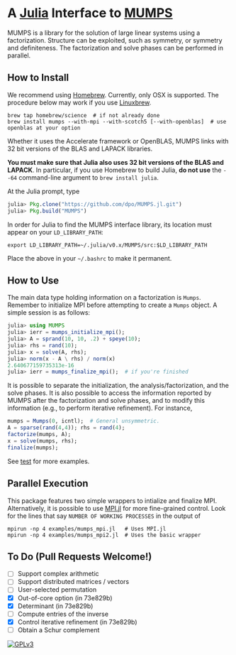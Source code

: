 # A [Julia](http://julialang.org) Interface to [MUMPS](http://mumps.enseeiht.fr)

MUMPS is a library for the solution of large linear systems using a
factorization. Structure can be exploited, such as symmetry, or symmetry and
definiteness. The factorization and solve phases can be performed in parallel.

## How to Install

We recommend using [Homebrew](https://brew.sh). Currently, only OSX is
supported. The procedure below may work if you use
[Linuxbrew](https://github.com/Homebrew/linuxbrew).

````
brew tap homebrew/science  # if not already done
brew install mumps --with-mpi --with-scotch5 [--with-openblas]  # use openblas at your option
````

Whether it uses the Accelerate framework or OpenBLAS, MUMPS links with 32 bit
versions of the BLAS and LAPACK libraries.

**You must make sure that Julia also uses 32 bit versions of the BLAS and
LAPACK**. In particular, if you use Homebrew to build Julia, **do not use** the
`--64` command-line argument to `brew install julia`.

At the Julia prompt, type

````JULIA
julia> Pkg.clone("https://github.com/dpo/MUMPS.jl.git")
julia> Pkg.build("MUMPS")
````

In order for Julia to find the MUMPS interface library, its location must
appear on your `LD_LIBRARY_PATH`:
````
export LD_LIBRARY_PATH=~/.julia/v0.x/MUMPS/src:$LD_LIBRARY_PATH
````

Place the above in your `~/.bashrc` to make it permanent.

## How to Use

The main data type holding information on a factorization is `Mumps`. Remember
to initialize MPI before attempting to create a `Mumps` object. A simple
session is as follows:

````JULIA
julia> using MUMPS
julia> ierr = mumps_initialize_mpi();
julia> A = sprand(10, 10, .2) + speye(10);
julia> rhs = rand(10);
julia> x = solve(A, rhs);
julia> norm(x - A \ rhs) / norm(x)
2.640677159735313e-16
julia> ierr = mumps_finalize_mpi();  # if you're finished
````

It is possible to separate the initialization, the analysis/factorization,
and the solve phases. It is also possible to access the information reported by
MUMPS after the factorization and solve phases, and to modify this information
(e.g., to perform iterative refinement). For instance,

````JULIA
mumps = Mumps(0, icntl);  # General unsymmetric.
A = sparse(rand(4,4)); rhs = rand(4);
factorize(mumps, A);
x = solve(mumps, rhs);
finalize(mumps);
````

See [test](https://github.com/dpo/MUMPS.jl/tree/master/test) for more examples.

## Parallel Execution

This package features two simple wrappers to intialize and finalize MPI.
Alternatively, it is possible to use [MPI.jl](https://github.com/lcw/MPI.jl)
for more fine-grained control. Look for the lines that say `NUMBER OF WORKING
PROCESSES` in the output of

````
mpirun -np 4 examples/mumps_mpi.jl   # Uses MPI.jl
mpirun -np 4 examples/mumps_mpi2.jl  # Uses the basic wrapper
````

## To Do (Pull Requests Welcome!)

* [ ] Support complex arithmetic
* [ ] Support distributed matrices / vectors
* [ ] User-selected permutation
* [X] Out-of-core option (in 73e829b)
* [X] Determinant (in 73e829b)
* [ ] Compute entries of the inverse
* [X] Control iterative refinement (in 73e829b)
* [ ] Obtain a Schur complement

[![GPLv3](http://www.gnu.org/graphics/gplv3-88x31.png)](http://www.gnu.org/licenses/gpl.html "GPLv3")
